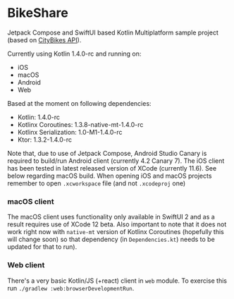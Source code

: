 # BikeShare

Jetpack Compose and SwiftUI based Kotlin Multiplatform sample project (based on [CityBikes API](http://api.citybik.es/v2/)).

Currently using Kotlin 1.4.0-rc and running on:
* iOS
* macOS
* Android
* Web

Based at the moment on following dependencies:
* Kotlin: 1.4.0-rc
* Kotlinx Coroutines: 1.3.8-native-mt-1.4.0-rc
* Kotlinx Serialization: 1.0-M1-1.4.0-rc
* Ktor: 1.3.2-1.4.0-rc

Note that, due to use of Jetpack Compose, Android Studio Canary is required to build/run Android client (currently 4.2 Canary 7).
The iOS client has been tested in latest released version of XCode (currently 11.6). See below regarding macOS build.
When opening iOS and macOS projects remember to open `.xcworkspace` file (and not `.xcodeproj` one)


### macOS client
The macOS client uses functionality only available in SwiftUI 2 and as a result requires use of XCode 12 beta.  Also
important to note that it does not work right now with `native-mt` version of Kotlinx Coroutines (hopefully this will change soon)
so that dependency (in `Dependencies.kt`) needs to be updated for that to run).


### Web client

There's a very basic Kotlin/JS (+react) client in `web` module.  To exercise this run `./gradlew :web:browserDevelopmentRun`.